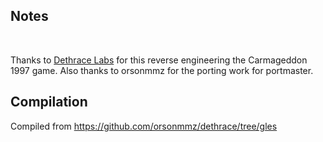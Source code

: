 ## Notes
<br/>

Thanks to [Dethrace Labs](https://github.com/dethrace-labs/dethrace) for this reverse engineering the Carmageddon 1997 game.  Also thanks to orsonmmz for the porting work for portmaster.
<br/>

## Compilation

Compiled from https://github.com/orsonmmz/dethrace/tree/gles
